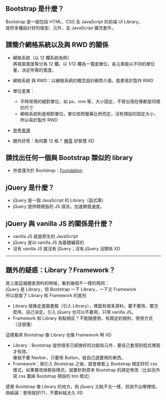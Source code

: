 ## Bootstrap 是什麼？
Bootstrap 是一組包括 HTML、CSS 及 JavaScript 的前端 UI Library。  
提供多種設計好的版型、元件，及 JavaScript 擴充套件。

## 請簡介網格系統以及與 RWD 的關係
- 網格系統（以 12 欄系統為例）  
	將視窗寬度等分為 12 欄，以 1/12 欄為一寬度單位，各元素能以不同的單位量，決定所需的寬度。
	
- 網格系統 與 RWD：以網格系統的概念設計網頁介面，能更易於製作 RWD
- 單位差異：
	- 平時常用的絕對單位，如 px、mm 等，大小固定，不管出現在哪都是同樣的尺寸
	- 網格系統則是相對單位，單位依照螢幕比例而定，沒有預設的固定大小，所以易於製作 RWD
- [參考來源](https://tips.zoego.tech/archives/37)
- 題外好奇：為何要 12 格？ [解答](https://blog.csdn.net/boycycyzero/article/details/44364979) 好智慧 XD

## 請找出任何一個與 Bootstrap 類似的 library
- 夯度僅次於 Bootstrap：[Foundation](https://foundation.zurb.com/)

## jQuery 是什麼？
- jQuery 是一個 JavaScript 的 Library（函式庫）
- jQuery 提供精簡版的 JS 語法，加速開發速度。

## jQuery 與 vanilla JS 的關係是什麼？
- vanilla JS 就是原生的 JavaScript
- jQuery 是以 vanilla JS 為基礎編寫的
- 沒有 vanilla JS 就沒有 jQuery；沒有 jQuery 沒關係 XD


---

## 題外的疑惑：Library？Framework？  
寫上面這幾題查資料的時候，看到幾個不一樣的用詞：  
jQuery 是 Library，但 Bootstrap 一下 Library，一下又 Framework  
所以就查了 Library 和 Framework 的差別

- Library 就像走進圖書館（引入 Library），裡面有很多資料，要不要用、要怎麼用，自己決定。引入 jQuery 也可以不要用，只用 vanilla JS。
- Framework 和 Library 有點相反？不能隨便用，有既定的規則、使用方式（沒很懂）
	 
這樣看來 Bootstrap 像 Library 也像 Framework 啊 XD

- Library：Bootstrap 提供很多已經做好的功能和元件，要自己套用到程式裡面才有效。  
 像我不要 Navbar，只要用 Button，就自己選要用的東西。
- Framework：剛引入 Bootstrap 之後，就會被套上 Bootstrap 規定好的 css 樣式，如果要改掉那些樣式，就要針對原本 Bootstrap 的規定修改（比如另外寫 css 蓋掉 Bootstrap 預設的 btn 樣式）

感覺 Bootstrap 像 Library 的地方，和 jQuery 又點不太一樣，但說不出哪裡怪。  
偽結論：會用就好(?)，不要糾結太久 XD
